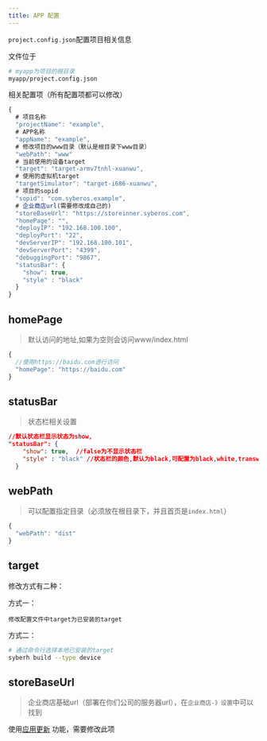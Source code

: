 ```yaml
---
title: APP 配置
---
```


`project.config.json`配置项目相关信息

文件位于
```bash
# myapp为项目的根目录
myapp/project.config.json
```

相关配置项（所有配置项都可以修改）
```javascript
{
  # 项目名称
  "projectName": "example",
  # APP名称
  "appName": "example",
  # 修改项目的www目录（默认是根目录下www目录）
  "webPath": "www"
  # 当前使用的设备target
  "target": "target-armv7tnhl-xuanwu",
  # 使用的虚拟机target
  "targetSimulator": "target-i686-xuanwu",
  # 项目的sopid
  "sopid": "com.syberos.example",
  # 企业商店url(需要修改成自己的)
  "storeBaseUrl": "https://storeinner.syberos.com",
  "homePage": "",
  "deployIP": "192.168.100.100",
  "deployPort": "22",
  "devServerIP": "192.168.100.101",
  "devServerPort": "4399",
  "debuggingPort": "9867",
  "statusBar": {
    "show": true,
    "style" : "black"
  }
}
```

## homePage

> 默认访问的地址,如果为空则会访问www/index.html
```javascript
{
  //使用https://baidu.com进行访问
  "homePage": "https://baidu.com"
}
```

## statusBar

> 状态栏相关设置
```json
//默认状态栏显示状态为show,
"statusBar": {
    "show": true,  //false为不显示状态栏
    "style" : "black" //状态栏的颜色,默认为black,可配置为black,white,transwhite,transblack
  }
```
## webPath

> 可以配置指定目录（必须放在根目录下，并且首页是`index.html`）

```javascript
{
  "webPath": "dist"
}
```

## target

修改方式有二种：

方式一：

    修改配置文件中target为已安装的target

方式二：
```bash
# 通过命令行选择本地已安装的target
syberh build --type device
```

## storeBaseUrl

> 企业商店基础url（部署在你们公司的服务器url），在`企业商店-》设置`中可以找到

使用[应用更新](/docs/apis/update/check.html) 功能，需要修改此项
